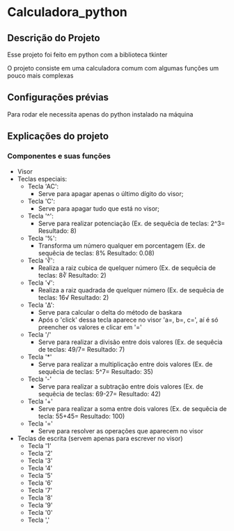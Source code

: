 # Calculadora_python

## Descrição do Projeto

Esse projeto foi feito em python com a biblioteca tkinter

O projeto consiste em uma calculadora comum com algumas funções um pouco mais complexas

## Configurações prévias

Para rodar ele necessita apenas do python instalado na máquina

## Explicações do projeto

### Componentes e suas funções
+ Visor
+ Teclas especiais:
  + Tecla 'AC':
    + Serve para apagar apenas o último dígito do visor;
  + Tecla 'C':
    + Serve para apagar tudo que está no visor;
  + Tecla '^':
    + Serve para realizar potenciação (Ex. de sequêcia de teclas: 2^3= Resultado: 8)
  + Tecla '%':
    + Transforma um número qualquer em porcentagem (Ex. de sequêcia de teclas: 8% Resultado: 0.08)
  + Tecla '∛':
    + Realiza a raiz cubica de quelquer número (Ex. de sequêcia de teclas: 8∛ Resultado: 2)
  + Tecla '√':
    + Realiza a raiz quadrada de quelquer número (Ex. de sequêcia de teclas: 16√ Resultado: 2)
  + Tecla 'Δ':
    + Serve para calcular o delta do método de baskara
    + Após o 'click' dessa tecla aparece no visor 'a=, b=, c=', aí é só preencher os valores e clicar em '='
  + Tecla '/'
    + Serve para realizar a divisão entre dois valores (Ex. de sequêcia de teclas: 49/7= Resultado: 7)
  + Tecla '*'
    + Serve para realizar a multiplicação entre dois valores (Ex. de sequêcia de teclas: 5^7= Resultado: 35)
  + Tecla '-'
    + Serve para realizar a subtração entre dois valores (Ex. de sequêcia de teclas: 69-27= Resultado: 42)
  + Tecla '+'
    + Serve para realizar a soma entre dois valores (Ex. de sequêcia de tecla: 55+45= Resultado: 100)
  + Tecla '='
    + Serve para resolver as operações que aparecem no visor
+ Teclas de escrita (servem apenas para escrever no visor)
  + Tecla '1'
  + Tecla '2'
  + Tecla '3'
  + Tecla '4'
  + Tecla '5'
  + Tecla '6'
  + Tecla '7'
  + Tecla '8'
  + Tecla '9'
  + Tecla '0'
  + Tecla ','
